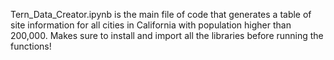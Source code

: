 Tern_Data_Creator.ipynb is the main file of code that generates a table of site information for all cities in California with population higher than 200,000. Makes sure to install and import all the libraries before running the functions! 